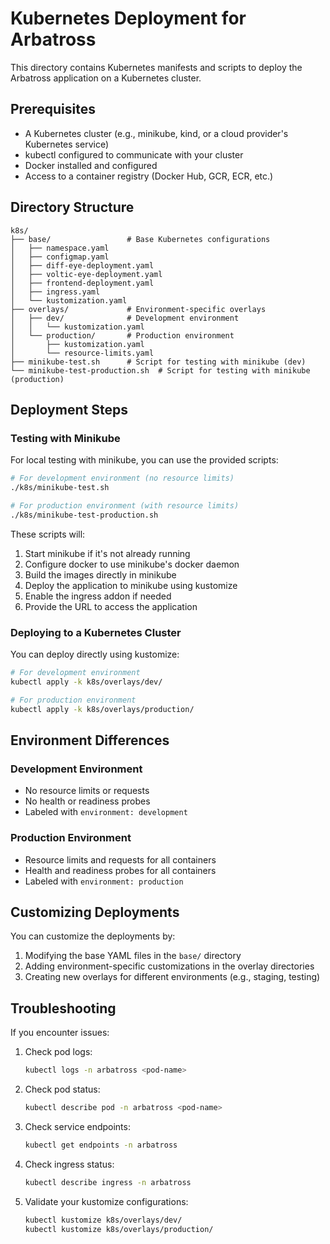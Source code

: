 # Kubernetes Deployment for Arbatross

This directory contains Kubernetes manifests and scripts to deploy the Arbatross application on a Kubernetes cluster.

## Prerequisites

- A Kubernetes cluster (e.g., minikube, kind, or a cloud provider's Kubernetes service)
- kubectl configured to communicate with your cluster
- Docker installed and configured
- Access to a container registry (Docker Hub, GCR, ECR, etc.)

## Directory Structure

```
k8s/
├── base/                 # Base Kubernetes configurations
│   ├── namespace.yaml
│   ├── configmap.yaml
│   ├── diff-eye-deployment.yaml
│   ├── voltic-eye-deployment.yaml
│   ├── frontend-deployment.yaml
│   ├── ingress.yaml
│   └── kustomization.yaml
├── overlays/             # Environment-specific overlays
│   ├── dev/              # Development environment
│   │   └── kustomization.yaml
│   └── production/       # Production environment
│       ├── kustomization.yaml
│       └── resource-limits.yaml
├── minikube-test.sh      # Script for testing with minikube (dev)
└── minikube-test-production.sh  # Script for testing with minikube (production)
```

## Deployment Steps

### Testing with Minikube

For local testing with minikube, you can use the provided scripts:

```bash
# For development environment (no resource limits)
./k8s/minikube-test.sh

# For production environment (with resource limits)
./k8s/minikube-test-production.sh
```

These scripts will:
1. Start minikube if it's not already running
2. Configure docker to use minikube's docker daemon
3. Build the images directly in minikube
4. Deploy the application to minikube using kustomize
5. Enable the ingress addon if needed
6. Provide the URL to access the application

### Deploying to a Kubernetes Cluster

You can deploy directly using kustomize:

```bash
# For development environment
kubectl apply -k k8s/overlays/dev/

# For production environment
kubectl apply -k k8s/overlays/production/
```

## Environment Differences

### Development Environment

- No resource limits or requests
- No health or readiness probes
- Labeled with `environment: development`

### Production Environment

- Resource limits and requests for all containers
- Health and readiness probes for all containers
- Labeled with `environment: production`

## Customizing Deployments

You can customize the deployments by:

1. Modifying the base YAML files in the `base/` directory
2. Adding environment-specific customizations in the overlay directories
3. Creating new overlays for different environments (e.g., staging, testing)

## Troubleshooting

If you encounter issues:

1. Check pod logs:
   ```bash
   kubectl logs -n arbatross <pod-name>
   ```

2. Check pod status:
   ```bash
   kubectl describe pod -n arbatross <pod-name>
   ```

3. Check service endpoints:
   ```bash
   kubectl get endpoints -n arbatross
   ```

4. Check ingress status:
   ```bash
   kubectl describe ingress -n arbatross
   ```

5. Validate your kustomize configurations:
   ```bash
   kubectl kustomize k8s/overlays/dev/
   kubectl kustomize k8s/overlays/production/
   ```
